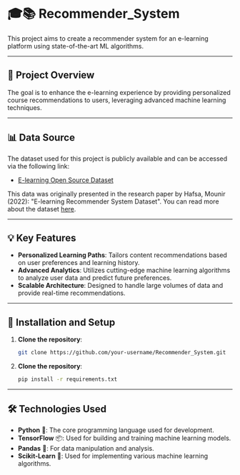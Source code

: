 # 🎓📚 Recommender_System

This project aims to create a recommender system for an e-learning platform using state-of-the-art ML algorithms.

---

## 🚀 **Project Overview**

The goal is to enhance the e-learning experience by providing personalized course recommendations to users, leveraging advanced machine learning techniques.

---

## 📊 **Data Source**

The dataset used for this project is publicly available and can be accessed via the following link:

- [E-learning Open Source Dataset](https://dataverse.harvard.edu/dataset.xhtml?persistentId=doi:10.7910/DVN/BMY3UD)

This data was originally presented in the research paper by Hafsa, Mounir (2022): "E-learning Recommender System Dataset". You can read more about the dataset [here](https://doi.org/10.7910/DVN/BMY3UD).

---

## 💡 **Key Features**

- **Personalized Learning Paths**: Tailors content recommendations based on user preferences and learning history.
- **Advanced Analytics**: Utilizes cutting-edge machine learning algorithms to analyze user data and predict future preferences.
- **Scalable Architecture**: Designed to handle large volumes of data and provide real-time recommendations.

---

## 🔧 **Installation and Setup**

1. **Clone the repository**:
   ```bash
   git clone https://github.com/your-username/Recommender_System.git
2. **Clone the repository**:
   ```bash
   pip install -r requirements.txt

---

## 🛠️ **Technologies Used**

- **Python** 🐍: The core programming language used for development.
- **TensorFlow** 📦: Used for building and training machine learning models.
- **Pandas** 🐼: For data manipulation and analysis.
- **Scikit-Learn** 📘: Used for implementing various machine learning algorithms.

   

